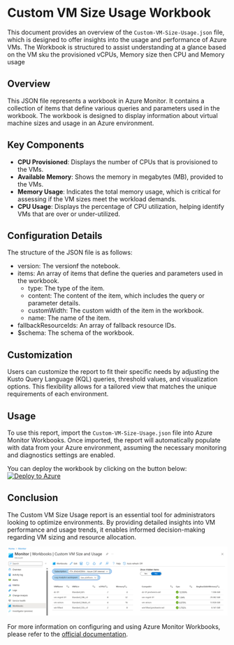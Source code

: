 # Custom VM Size Usage Workbook

This document provides an overview of the `Custom-VM-Size-Usage.json` file, which is designed to offer insights into the usage and performance of Azure VMs. The Workbook is structured to assist understanding at a glance based on the VM sku the provisioned vCPUs, Memory size then CPU and Memory usage

## Overview

This JSON file represents a workbook in Azure Monitor. It contains a collection of items that define various queries and parameters used in the workbook. The workbook is designed to display information about virtual machine sizes and usage in an Azure environment.

## Key Components

- **CPU Provisioned**: Displays the number of CPUs that is provisioned to the VMs.
- **Available Memory**: Shows the memory in megabytes (MB), provided to the VMs.
- **Memory Usage**: Indicates the total memory usage, which is critical for assessing if the VM sizes meet the workload demands.
- **CPU Usage**: Displays the percentage of CPU utilization, helping identify VMs that are over or under-utilized.

## Configuration Details

 The structure of the JSON file is as follows:
 - version: The versionf the notebook.
 - items: An array of items that define the queries and parameters used in the workbook.
   - type: The type of the item.
   - content: The content of the item, which includes the query or parameter details.
   - customWidth: The custom width of the item in the workbook.
   - name: The name of the item.
 - fallbackResourceIds: An array of fallback resource IDs.
 - $schema: The schema of the workbook.
 
## Customization

Users can customize the report to fit their specific needs by adjusting the Kusto Query Language (KQL) queries, threshold values, and visualization options. This flexibility allows for a tailored view that matches the unique requirements of each environment.

## Usage

To use this report, import the `Custom-VM-Size-Usage.json` file into Azure Monitor Workbooks. Once imported, the report will automatically populate with data from your Azure environment, assuming the necessary monitoring and diagnostics settings are enabled.

You can deploy the workbook by clicking on the button below:<br />
<a href="https://portal.azure.com/#create/Microsoft.Template/uri/https%3A%2F%2Fraw.githubusercontent.com%2Fjensheerin%2FCustomAzMonWorkbook%2Fmain%2Ftemplate.json" target="_blank"><img src="https://aka.ms/deploytoazurebutton" alt="Deploy to Azure"/></a>
<br>

## Conclusion

The Custom VM Size Usage report is an essential tool for administrators looking to optimize environments. By providing detailed insights into VM performance and usage trends, it enables informed decision-making regarding VM sizing and resource allocation.

![Sample output](./image/Screenshot.png) 

For more information on configuring and using Azure Monitor Workbooks, please refer to the [official documentation](https://docs.microsoft.com/azure/azure-monitor/visualize/workbooks-overview).
